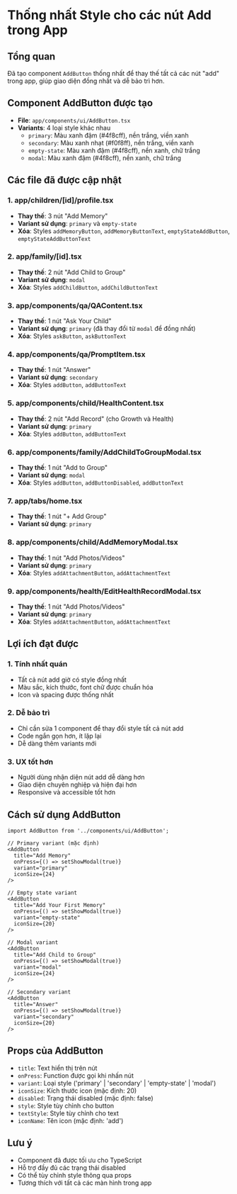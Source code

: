 # Thống nhất Style cho các nút Add trong App

## Tổng quan

Đã tạo component `AddButton` thống nhất để thay thế tất cả các nút "add" trong app, giúp giao diện đồng nhất và dễ bảo trì hơn.

## Component AddButton được tạo

- **File**: `app/components/ui/AddButton.tsx`
- **Variants**: 4 loại style khác nhau
  - `primary`: Màu xanh đậm (#4f8cff), nền trắng, viền xanh
  - `secondary`: Màu xanh nhạt (#f0f8ff), nền trắng, viền xanh
  - `empty-state`: Màu xanh đậm (#4f8cff), nền xanh, chữ trắng
  - `modal`: Màu xanh đậm (#4f8cff), nền xanh, chữ trắng

## Các file đã được cập nhật

### 1. app/children/[id]/profile.tsx

- **Thay thế**: 3 nút "Add Memory"
- **Variant sử dụng**: `primary` và `empty-state`
- **Xóa**: Styles `addMemoryButton`, `addMemoryButtonText`, `emptyStateAddButton`, `emptyStateAddButtonText`

### 2. app/family/[id].tsx

- **Thay thế**: 2 nút "Add Child to Group"
- **Variant sử dụng**: `modal`
- **Xóa**: Styles `addChildButton`, `addChildButtonText`

### 3. app/components/qa/QAContent.tsx

- **Thay thế**: 1 nút "Ask Your Child"
- **Variant sử dụng**: `primary` (đã thay đổi từ `modal` để đồng nhất)
- **Xóa**: Styles `askButton`, `askButtonText`

### 4. app/components/qa/PromptItem.tsx

- **Thay thế**: 1 nút "Answer"
- **Variant sử dụng**: `secondary`
- **Xóa**: Styles `addButton`, `addButtonText`

### 5. app/components/child/HealthContent.tsx

- **Thay thế**: 2 nút "Add Record" (cho Growth và Health)
- **Variant sử dụng**: `primary`
- **Xóa**: Styles `addButton`, `addButtonText`

### 6. app/components/family/AddChildToGroupModal.tsx

- **Thay thế**: 1 nút "Add to Group"
- **Variant sử dụng**: `modal`
- **Xóa**: Styles `addButton`, `addButtonDisabled`, `addButtonText`

### 7. app/tabs/home.tsx

- **Thay thế**: 1 nút "+ Add Group"
- **Variant sử dụng**: `primary`

### 8. app/components/child/AddMemoryModal.tsx

- **Thay thế**: 1 nút "Add Photos/Videos"
- **Variant sử dụng**: `primary`
- **Xóa**: Styles `addAttachmentButton`, `addAttachmentText`

### 9. app/components/health/EditHealthRecordModal.tsx

- **Thay thế**: 1 nút "Add Photos/Videos"
- **Variant sử dụng**: `primary`
- **Xóa**: Styles `addAttachmentButton`, `addAttachmentText`

## Lợi ích đạt được

### 1. Tính nhất quán

- Tất cả nút add giờ có style đồng nhất
- Màu sắc, kích thước, font chữ được chuẩn hóa
- Icon và spacing được thống nhất

### 2. Dễ bảo trì

- Chỉ cần sửa 1 component để thay đổi style tất cả nút add
- Code ngắn gọn hơn, ít lặp lại
- Dễ dàng thêm variants mới

### 3. UX tốt hơn

- Người dùng nhận diện nút add dễ dàng hơn
- Giao diện chuyên nghiệp và hiện đại hơn
- Responsive và accessible tốt hơn

## Cách sử dụng AddButton

```tsx
import AddButton from '../components/ui/AddButton';

// Primary variant (mặc định)
<AddButton
  title="Add Memory"
  onPress={() => setShowModal(true)}
  variant="primary"
  iconSize={24}
/>

// Empty state variant
<AddButton
  title="Add Your First Memory"
  onPress={() => setShowModal(true)}
  variant="empty-state"
  iconSize={20}
/>

// Modal variant
<AddButton
  title="Add Child to Group"
  onPress={() => setShowModal(true)}
  variant="modal"
  iconSize={24}
/>

// Secondary variant
<AddButton
  title="Answer"
  onPress={() => setShowModal(true)}
  variant="secondary"
  iconSize={20}
/>
```

## Props của AddButton

- `title`: Text hiển thị trên nút
- `onPress`: Function được gọi khi nhấn nút
- `variant`: Loại style ('primary' | 'secondary' | 'empty-state' | 'modal')
- `iconSize`: Kích thước icon (mặc định: 20)
- `disabled`: Trạng thái disabled (mặc định: false)
- `style`: Style tùy chỉnh cho button
- `textStyle`: Style tùy chỉnh cho text
- `iconName`: Tên icon (mặc định: 'add')

## Lưu ý

- Component đã được tối ưu cho TypeScript
- Hỗ trợ đầy đủ các trạng thái disabled
- Có thể tùy chỉnh style thông qua props
- Tương thích với tất cả các màn hình trong app
